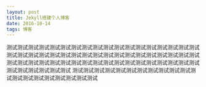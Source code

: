 ```yaml
---
layout: post
title: Jekyll搭建个人博客
date: 2016-10-14 
tags: 博客   
---
```

测试测试测试测试测试测试测试测试测试测试测试测试测试测试测试测试测试测试测试测试测试测试测试测试测试测试测试测试测试测试测试测试测试测试测试测试测试测试测试测试测试测试测试测试测试测试测试测试测试测试测试测试测试测试测试测试测试测试测试测试
测试测试测试测试测试测试测试测试测试测试测试测试测试测试测试测试测试测试测试测试
